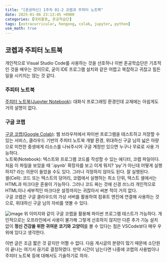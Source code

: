 ```yaml
---
title: "[혼공머신] 1주차 01-2 코랩과 주피터 노트북"
date: 2025-01-06 23:13:45 +0900
categories: [대외활동, 혼공학습단]
tags: [extracurricular, hongong, colab, jupyter, python]
use_math: true
---
```


## 코렙과 주피터 노트북
개인적으로 Visual Studio Code를 사용하는 것을 선호하나 이번 혼공학습단은 기초적인 것을 배우는 것이므로, 굳이 IDE 프로그램 설치와 같은 어렵고 복잡하고 귀찮고 힘든 일을 시키지는 않는 것 같다. 
### 주피터 노트북
[주피터 노트북(Jupyter Notebook)](https://jupyter.org/): 대화식 프로그래밍 환경인데 교재에는 아쉽게도 거의 설명이 없다.

### 구글 코랩
[구글 코랩(Google Colab)](https://colab.google/): 웹 브라우저에서 파이썬 프로그램을 테스트하고 저장할 수 있는 서비스, 클라우드 기반의 주피터 노트북 개발 환경, 위대하신 구글 님의 넓은 아량으로 미천한 중생에게 리소스를 나눠주시어 구글 계정만 있으면 누구나 무료로 사용 가능하다.  
노트북(Notebook): 텍스트와 프로그램 코드를 작성할 수 있는 에디터, 코렙 파일이다. 처음 이 파일을 보았을 때 '.ipynb' 확장자를 보고 이게 뭐지? 'py'가 아닌데 어떻게 실행하지? 라는 의문이 들었을 수도 있다. 그러나 걱정하지 않아도 된다. 잘 실행된다.   
셀(Cell): 코드 또는 텍스트의 덩어리, 코렙에서 실행하는 최소 단위, 텍스트 셀에서는 HTML과 마크다운 혼용이 가능하다. 그러나 코드 짜는 것에 신경 쓰느라 개인적으로 HTML이나 세부적인 마크다운 설정까지는 귀찮아서 써본 적이 거의 없다.  
구글 코렙은 구글 클라우드의 가상 서버를 활용하여 컴퓨트 엔진에 연결해 사용하는 것으로, 위대하신 구글 님의 자비를 엿볼 수 있다.

![image](https://www.dropbox.com/scl/fi/czk3hfqw48y4pnkj5eu53/colab.jpg?rlkey=i13xcvugh9riykmyiq2sd8ztb&st=eesw9g14&raw=1)
위 이미지와 같이 구글 코랩을 활용해 파이썬 프로그램 테스트가 가능하다.
개인적으로는 오프라인에서 사용이 불가해 그렇게 선호하지 않지만 다른 추가 기능 설치 없이 **정신 건강을 위한 귀여운 코기와 고양이**를 볼 수 있다는 점은 VSCode보다 매우 우위에 있다고 생각한다.

이번 글은 조금 짧은 것 같지만 어쩔 수 없다. 다음 게시글의 분량이 많기 때문에 소단원이 끝나는 여기서 끊기로 결정하였다. 만약 시간이 남는다면 나중에 코랩의 사용법이나 주피터 노트북 등에 대해서도 기술하기로 하자.